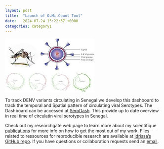 ```yaml
---
layout: post
title:  "Launch of O.Mi.Count Tool"
date:   2024-07-24 15:22:37 +0000
categories: category1
---
```


![My helpful screenshot](/assets/Dengue_Serotypes.jpeg)

To track DENV variants circulating in Senegal we develop this dashboard to track the temporal and Spatial pattern of circulating viral Serotypes. The Dashboard can be accessed at [SeroDash][Dashboard]. This provide up to date overview in real time of circulatin viral serotypes in Senegal.
 
Check out my researchgate web page to learn more about my scientifique [publications][scientific-papers] for more info on how to get the most out of my work. Files  related to ressources for reproducible research are available at [Idrissa’s GitHub repo][IDaGhostWriter-gh]. If you have questions or collaboration requests send an [email][idrissa-mail].

[scientific-papers]: https://www.researchgate.net/profile/Idrissa-Dieng-2
[IDaGhostWriter-gh]:   https://github.com/IDaGhostWriter
[idrissa-mail]: mailto:idrissa.dieng@pasteur.sn
[Dashboard]: https://daghostwriter.shinyapps.io/deployghost1/